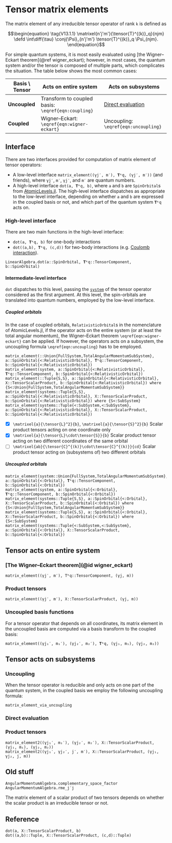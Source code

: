 # Tensor matrix elements

The matrix element of any irreducible tensor operator of rank ``k`` is
defined as

```math
\begin{equation}
\tag{V13.1.1}
\matrixel{n'j'm'}{\tensor{T}^{(k)}_q}{njm} \defd
\int\diff{\tau}
\conj{\Psi}_{n'j'm'}
\tensor{T}^{(k)}_q
\Psi_{njm}.
\end{equation}
```

For simple quantum systems, it is most easily evaluated using [the
Wigner–Eckart theorem](@ref wigner_eckart); however, in most cases,
the quantum system and/or the tensor is composed of multiple parts,
which complicates the situation. The table below shows the most common
cases:

| Basis \ Tensor | Acts on entire system                                | Acts on subsystems                     |
|----------------|------------------------------------------------------|----------------------------------------|
| **Uncoupled**  | Transform to coupled basis: ``\eqref{eqn:coupling}`` | [Direct evaluation](@ref)              |
| **Coupled**    | Wigner–Eckart: ``\eqref{eqn:wigner-eckart}``         | Uncoupling: ``\eqref{eqn:uncoupling}`` |

## Interface

There are two interfaces provided for computation of matrix element
of tensor operators:

- A low-level interface `matrix_element((γj′, m′), 𝐓ᵏq, (γj′, m′))`
  (and friends), where `γj′`, `m′`, `γj′`, and `m′` are quantum
  numbers.
- A high-level interface `dot(a, 𝐓ᵏq, b)`, where `a` and `b` are
  `SpinOrbital`s from
  [AtomicLevels.jl](https://github.com/JuliaAtoms/AtomicLevels.jl.git). The
  high-level interface dispatches as appropriate to the low-level
  interface, depending on whether `a` and `b` are expressed in the
  coupled basis or not, and which part of the quantum system `𝐓ᵏq`
  acts on.

### High-level interface

There are two main functions in the high-level interface:
- `dot(a, 𝐓ᵏq, b)` for one-body interactions
- `dot((a,b), 𝐓ᵏq, (c,d))` for two-body interactions (e.g. [Coulomb
  interaction](@ref)).

```@docs
LinearAlgebra.dot(a::SpinOrbital, 𝐓ᵏq::TensorComponent, b::SpinOrbital)
```

#### Intermediate-level interface

`dot` dispatches to this level, passing the [`system`](@ref) of the
tensor operator considered as the first argument. At this level, the
spin-orbitals are translated into quantum numbers, employed by the
low-level interface.

##### Coupled orbitals

In the case of coupled orbitals, `RelativisticOrbital`s in the
nomenclature of AtomicLevels.jl, if the operator acts on the entire
system (or at least the total angular momentum), the Wigner–Eckart
theorem ``\eqref{eqn:wigner-eckart}`` can be applied. If however, the
operators acts on a subsystem, the uncoupling formula
``\eqref{eqn:uncoupling}`` has to be employed.

```@docs
matrix_element(::Union{FullSystem,TotalAngularMomentumSubSystem}, a::SpinOrbital{<:RelativisticOrbital}, 𝐓ᵏq::TensorComponent, b::SpinOrbital{<:RelativisticOrbital})
matrix_element(system, a::SpinOrbital{<:RelativisticOrbital}, 𝐓ᵏq::TensorComponent, b::SpinOrbital{<:RelativisticOrbital})
matrix_element(::Tuple{S,S}, a::SpinOrbital{<:RelativisticOrbital}, X::TensorScalarProduct, b::SpinOrbital{<:RelativisticOrbital}) where {S<:Union{FullSystem,TotalAngularMomentumSubSystem}}
matrix_element(systems::Tuple{S,S}, a::SpinOrbital{<:RelativisticOrbital}, X::TensorScalarProduct, b::SpinOrbital{<:RelativisticOrbital}) where {S<:SubSystem}
matrix_element(systems::Tuple{<:SubSystem,<:SubSystem}, a::SpinOrbital{<:RelativisticOrbital}, X::TensorScalarProduct, b::SpinOrbital{<:RelativisticOrbital})
```

- [x] ``\matrixel{a}{\tensor{L}^2}{b}``, ``\matrixel{a}{\tensor{S}^2}{b}``
  Scalar product tensors acting on one coordinate only
- [x] ``\matrixel{a}{\tensor{L}\cdot\tensor{S}}{b}`` Scalar product tensor acting on two
  different coordinates of the same orbital
- [ ] ``\matrixel{ab}{\tensor{C}^{(k)}\cdot\tensor{C}^{(k)}}{cd}`` Scalar
  product tensor acting on (subsystems of) two different orbitals

##### Uncoupled orbitals

```@docs
matrix_element(system::Union{FullSystem,TotalAngularMomentumSubSystem}, a::SpinOrbital{<:Orbital}, 𝐓ᵏq::TensorComponent, b::SpinOrbital{<:Orbital})
matrix_element(system, a::SpinOrbital{<:Orbital}, 𝐓ᵏq::TensorComponent, b::SpinOrbital{<:Orbital})
matrix_element(systems::Tuple{S,S}, a::SpinOrbital{<:Orbital}, X::TensorScalarProduct, b::SpinOrbital{<:Orbital}) where {S<:Union{FullSystem,TotalAngularMomentumSubSystem}}
matrix_element(systems::Tuple{S,S}, a::SpinOrbital{<:Orbital}, X::TensorScalarProduct, b::SpinOrbital{<:Orbital}) where {S<:SubSystem}
matrix_element(systems::Tuple{<:SubSystem,<:SubSystem}, a::SpinOrbital{<:Orbital}, X::TensorScalarProduct, b::SpinOrbital{<:Orbital})
```

## Tensor acts on entire system

### [The Wigner–Eckart theorem](@id wigner_eckart)

```@docs
matrix_element((γj′, m′), Tᵏq::TensorComponent, (γj, m))
```

### Product tensors

```@docs
matrix_element((γj′, m′), X::TensorScalarProduct, (γj, m))
```

### Uncoupled basis functions

For a tensor operator that depends on all coordinates, its matrix
element in the uncoupled basis are computed via a basis transform to
the coupled basis:

```@docs
matrix_element((γj₁′, m₁′), (γj₂′, m₂′), 𝐓ᵏq, (γj₁, m₁), (γj₂, m₂))
```

## Tensor acts on subsystems

### Uncoupling

When the tensor operator is reducible and only acts on one part of the
quantum system, in the coupled basis we employ the following
uncoupling formula:

```@docs
matrix_element_via_uncoupling
```

### Direct evaluation

### Product tensors

```@docs
matrix_element2((γj₁′, m₁′), (γj₂′, m₂′), X::TensorScalarProduct, (γj₁, m₁), (γj₂, m₂))
matrix_element2((γj₁′, γj₂′, j′, m′), X::TensorScalarProduct, (γj₁, γj₂, j, m))
```

## Old stuff

```@docs
AngularMomentumAlgebra.complementary_space_factor
AngularMomentumAlgebra.rme_j′j
```

The matrix element of a scalar product of two tensors depends on
whether the scalar product is an irreducible tensor or not.


## Reference

```@docs
dot(a, X::TensorScalarProduct, b)
dot((a,b)::Tuple, X::TensorScalarProduct, (c,d)::Tuple)
```

